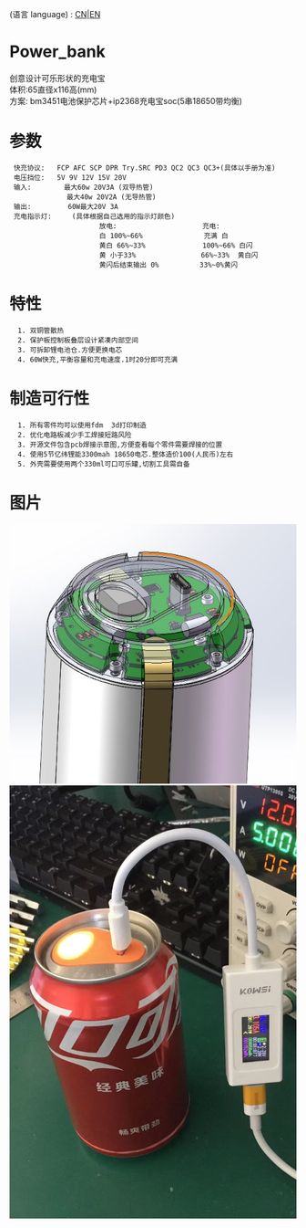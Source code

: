 (语言 language) : [CN](https://github.com/fBn0523/Power_bank/blob/main/README.md)|[EN](https://github.com/fBn0523/Power_bank/blob/main/README_EN.md)
# Power_bank
创意设计可乐形状的充电宝\
体积:65直径x116高(mm)\
方案: bm3451电池保护芯片+ip2368充电宝soc(5串18650带均衡)
# 参数

     快充协议:   FCP AFC SCP DPR Try.SRC PD3 QC2 QC3 QC3+(具体以手册为准)
     电压挡位:   5V 9V 12V 15V 20V
     输入:        最大60w 20V3A (双导热管)
                  最大40w 20V2A (无导热管)
     输出:         60W最大20V 3A
     充电指示灯:     (具体根据自己选用的指示灯颜色)
                          放电:                     充电:
                          白 100%~66%               充满 白
                          黄白 66%~33%              100%~66% 白闪
                          黄 小于33%                66%~33%  黄白闪
                          黄闪后结束输出 0%          33%~0%黄闪
 

# 特性
      1. 双铜管散热
      2. 保护板控制板叠层设计紧凑内部空间
      3. 可拆卸锂电池仓.方便更换电芯
      4. 60W快充,平衡容量和充电速度.1时20分即可充满
# 制造可行性

      1. 所有零件均可以使用fdm  3d打印制造
      2. 优化电路板减少手工焊接短路风险
      3. 开源文件包含pcb焊接示意图,方便查看每个零件需要焊接的位置
      4. 使用5节亿纬锂能3300mah 18650电芯.整体造价100(人民币)左右
      5. 外壳需要使用两个330ml可口可乐罐,切割工具需自备
# 图片
![image](https://github.com/Fbn-lab/Power_bank/blob/power_bank_plus/images/img5.JPG)
![image](https://github.com/Fbn-lab/Power_bank/blob/main/images/img6.jpg)
